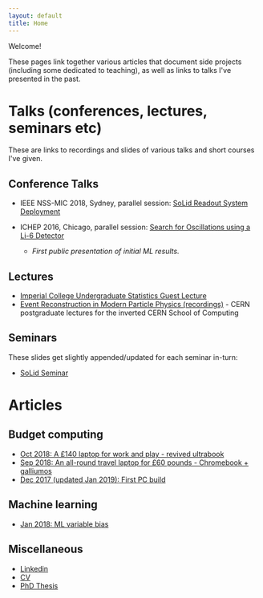 ```yaml
---
layout: default
title: Home
---
```

Welcome! 

These pages link together various articles that document side projects (including some dedicated to teaching), as well as links to talks I've presented in the past. 

# Talks (conferences, lectures, seminars etc)
These are links to recordings and slides of various talks and short courses I've given. 

## Conference Talks
* IEEE NSS-MIC 2018, Sydney, parallel session: [SoLid Readout System Deployment](https://docs.google.com/presentation/d/1qcqOHY9K6Ar2kKZ57ezKluTK-WNwd6h4w7HuhNr2ueQ/edit?usp=sharing)

* ICHEP 2016, Chicago, parallel session: [Search for Oscillations using a Li-6 Detector](https://indico.cern.ch/event/432527/contributions/1071381/attachments/1320565/1980237/DS_ICHEP2016_final.pdf)
    * *First public presentation of initial ML results.*

## Lectures
* [Imperial College Undergraduate Statistics Guest Lecture](https://docs.google.com/presentation/d/15a8Mkx4_-7MpbTkr19Lzwt1GvY1E_9tTFbj0JF_gars/edit?usp=sharing)
* [Event Reconstruction in Modern Particle Physics (recordings)](https://cds.cern.ch/record/2135810?ln=en) - CERN postgraduate lectures for the inverted CERN School of Computing 

## Seminars
These slides get slightly appended/updated for each seminar in-turn:

* [SoLid Seminar](https://docs.google.com/presentation/d/1tlrCHkvQ7dmh4VeXptU74msMW5f7Nsg-cDJwPxF1fFY/edit?usp=sharing)



# Articles

## Budget computing

* [Oct 2018: A £140 laptop for work and play - revived ultrabook](revived_ultrabook.md)
* [Sep 2018: An all-round travel laptop for £60 pounds - Chromebook + galliumos](chromebook.md)
* [Dec 2017 (updated Jan 2019): First PC build](first_pc_build.md)

## Machine learning
* [Jan 2018: ML variable bias](ML_variable_eff.md)

## Miscellaneous 
* [Linkedin](https://www.linkedin.com/in/dan-saunders1)
* [CV](https://docs.google.com/presentation/d/1DKIxbgXLdX_WUn52feFf18cfIm6UupInGGKTr4SV7FA/edit?usp=sharing)
* [PhD Thesis](http://solid-experiment.org/sites/default/files/pdf/thesis/Thesis_final.pdf)
